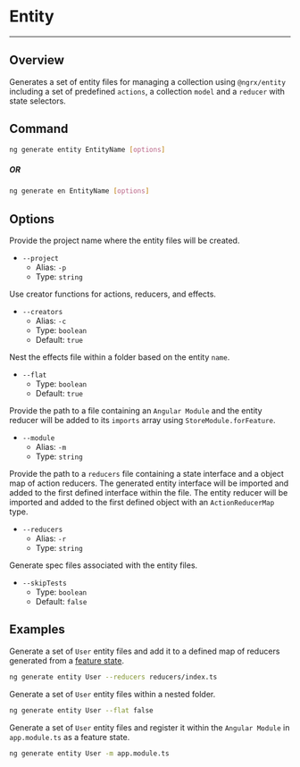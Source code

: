 # Entity

---

## Overview

Generates a set of entity files for managing a collection using `@ngrx/entity` including a set of predefined `actions`, a collection `model` and a `reducer` with state selectors.

## Command

```sh
ng generate entity EntityName [options]
```

##### OR

```sh
ng generate en EntityName [options]
```

## Options

Provide the project name where the entity files will be created.

- `--project`
  - Alias: `-p`
  - Type: `string`

Use creator functions for actions, reducers, and effects.

- `--creators`
  - Alias: `-c`
  - Type: `boolean`
  - Default: `true`

Nest the effects file within a folder based on the entity `name`.

- `--flat`
  - Type: `boolean`
  - Default: `true`

Provide the path to a file containing an `Angular Module` and the entity reducer will be added to its `imports` array using `StoreModule.forFeature`.

- `--module`
  - Alias: `-m`
  - Type: `string`

Provide the path to a `reducers` file containing a state interface and a object map of action reducers. The generated entity interface will be imported and added to the first defined interface within the file. The entity reducer will be imported and added to the first defined object with an `ActionReducerMap` type.

- `--reducers`
  - Alias: `-r`
  - Type: `string`

Generate spec files associated with the entity files.

- `--skipTests`
  - Type: `boolean`
  - Default: `false`

## Examples

Generate a set of `User` entity files and add it to a defined map of reducers generated from a [feature state](guide/schematics/store#examples).

```sh
ng generate entity User --reducers reducers/index.ts
```

Generate a set of `User` entity files within a nested folder.

```sh
ng generate entity User --flat false
```

Generate a set of `User` entity files and register it within the `Angular Module` in `app.module.ts` as a feature state.

```sh
ng generate entity User -m app.module.ts
```
